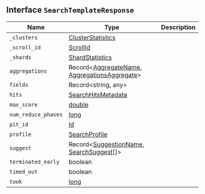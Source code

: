 ## Interface `SearchTemplateResponse`

| Name | Type | Description |
| - | - | - |
| `_clusters` | [ClusterStatistics](./ClusterStatistics.md) | &nbsp; |
| `_scroll_id` | [ScrollId](./ScrollId.md) | &nbsp; |
| `_shards` | [ShardStatistics](./ShardStatistics.md) | &nbsp; |
| `aggregations` | Record<[AggregateName](./AggregateName.md), [AggregationsAggregate](./AggregationsAggregate.md)> | &nbsp; |
| `fields` | Record<string, any> | &nbsp; |
| `hits` | [SearchHitsMetadata](./SearchHitsMetadata.md)<TDocument> | &nbsp; |
| `max_score` | [double](./double.md) | &nbsp; |
| `num_reduce_phases` | [long](./long.md) | &nbsp; |
| `pit_id` | [Id](./Id.md) | &nbsp; |
| `profile` | [SearchProfile](./SearchProfile.md) | &nbsp; |
| `suggest` | Record<[SuggestionName](./SuggestionName.md), [SearchSuggest](./SearchSuggest.md)<TDocument>[]> | &nbsp; |
| `terminated_early` | boolean | &nbsp; |
| `timed_out` | boolean | &nbsp; |
| `took` | [long](./long.md) | &nbsp; |
